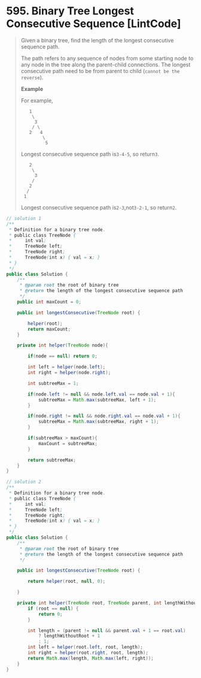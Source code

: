 # 595. Binary Tree Longest Consecutive Sequence \[LintCode\]

> Given a binary tree, find the length of the longest consecutive sequence path.
>
> The path refers to any sequence of nodes from some starting node to any node in the tree along the parent-child connections. The longest consecutive path need to be from parent to child \(`cannot be the reverse`\).
>
> **Example**
>
> For example,
>
> ```
>    1
>     \
>      3
>     / \
>    2   4
>         \
>          5
> ```
>
> Longest consecutive sequence path is`3-4-5`, so return`3`.
>
> ```
>    2
>     \
>      3
>     / 
>    2    
>   / 
>  1
> ```
>
> Longest consecutive sequence path is`2-3`,not`3-2-1`, so return`2`.

```java
// solution 1
/**
 * Definition for a binary tree node.
 * public class TreeNode {
 *     int val;
 *     TreeNode left;
 *     TreeNode right;
 *     TreeNode(int x) { val = x; }
 * }
 */
public class Solution {
    /**
     * @param root the root of binary tree
     * @return the length of the longest consecutive sequence path
     */
    public int maxCount = 0;

    public int longestConsecutive(TreeNode root) {

        helper(root);
        return maxCount;
    }

    private int helper(TreeNode node){

        if(node == null) return 0;

        int left = helper(node.left);
        int right = helper(node.right);

        int subtreeMax = 1;

        if(node.left != null && node.left.val == node.val + 1){
            subtreeMax = Math.max(subtreeMax, left + 1);
        }

        if(node.right != null && node.right.val == node.val + 1){
            subtreeMax = Math.max(subtreeMax, right + 1);
        }

        if(subtreeMax > maxCount){
            maxCount = subtreeMax;
        }

        return subtreeMax;
    }
}

// solution 2
/**
 * Definition for a binary tree node.
 * public class TreeNode {
 *     int val;
 *     TreeNode left;
 *     TreeNode right;
 *     TreeNode(int x) { val = x; }
 * }
 */
public class Solution {
    /**
     * @param root the root of binary tree
     * @return the length of the longest consecutive sequence path
     */

    public int longestConsecutive(TreeNode root) {

        return helper(root, null, 0);

    }

    private int helper(TreeNode root, TreeNode parent, int lengthWithoutRoot) {
        if (root == null) {
            return 0;
        }

        int length = (parent != null && parent.val + 1 == root.val)
            ? lengthWithoutRoot + 1
            : 1;
        int left = helper(root.left, root, length);
        int right = helper(root.right, root, length);
        return Math.max(length, Math.max(left, right));
    }
}
```



